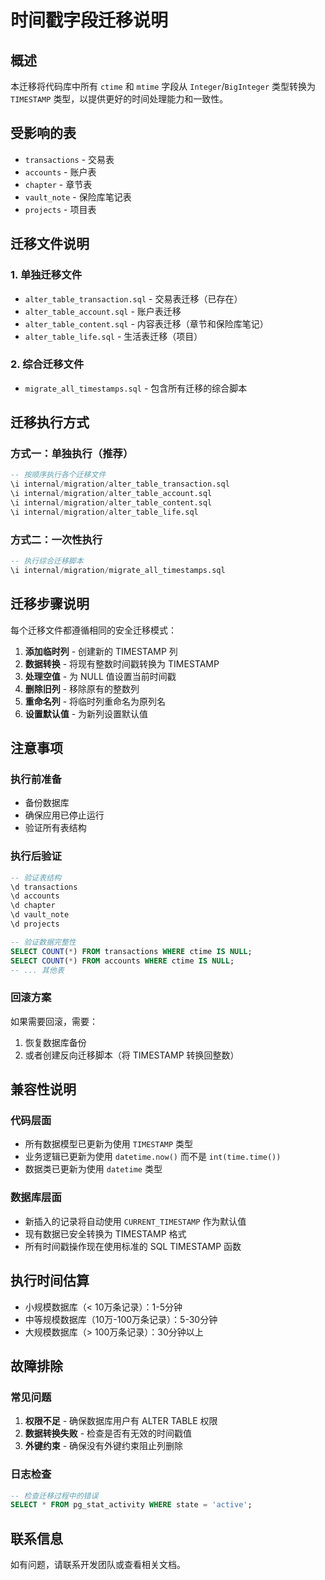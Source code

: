 # 时间戳字段迁移说明

## 概述
本迁移将代码库中所有 `ctime` 和 `mtime` 字段从 `Integer`/`BigInteger` 类型转换为 `TIMESTAMP` 类型，以提供更好的时间处理能力和一致性。

## 受影响的表
- `transactions` - 交易表
- `accounts` - 账户表  
- `chapter` - 章节表
- `vault_note` - 保险库笔记表
- `projects` - 项目表

## 迁移文件说明

### 1. 单独迁移文件
- `alter_table_transaction.sql` - 交易表迁移（已存在）
- `alter_table_account.sql` - 账户表迁移
- `alter_table_content.sql` - 内容表迁移（章节和保险库笔记）
- `alter_table_life.sql` - 生活表迁移（项目）

### 2. 综合迁移文件
- `migrate_all_timestamps.sql` - 包含所有迁移的综合脚本

## 迁移执行方式

### 方式一：单独执行（推荐）
```sql
-- 按顺序执行各个迁移文件
\i internal/migration/alter_table_transaction.sql
\i internal/migration/alter_table_account.sql  
\i internal/migration/alter_table_content.sql
\i internal/migration/alter_table_life.sql
```

### 方式二：一次性执行
```sql
-- 执行综合迁移脚本
\i internal/migration/migrate_all_timestamps.sql
```

## 迁移步骤说明

每个迁移文件都遵循相同的安全迁移模式：

1. **添加临时列** - 创建新的 TIMESTAMP 列
2. **数据转换** - 将现有整数时间戳转换为 TIMESTAMP
3. **处理空值** - 为 NULL 值设置当前时间戳
4. **删除旧列** - 移除原有的整数列
5. **重命名列** - 将临时列重命名为原列名
6. **设置默认值** - 为新列设置默认值

## 注意事项

### 执行前准备
- 备份数据库
- 确保应用已停止运行
- 验证所有表结构

### 执行后验证
```sql
-- 验证表结构
\d transactions
\d accounts  
\d chapter
\d vault_note
\d projects

-- 验证数据完整性
SELECT COUNT(*) FROM transactions WHERE ctime IS NULL;
SELECT COUNT(*) FROM accounts WHERE ctime IS NULL;
-- ... 其他表
```

### 回滚方案
如果需要回滚，需要：
1. 恢复数据库备份
2. 或者创建反向迁移脚本（将 TIMESTAMP 转换回整数）

## 兼容性说明

### 代码层面
- 所有数据模型已更新为使用 `TIMESTAMP` 类型
- 业务逻辑已更新为使用 `datetime.now()` 而不是 `int(time.time())`
- 数据类已更新为使用 `datetime` 类型

### 数据库层面
- 新插入的记录将自动使用 `CURRENT_TIMESTAMP` 作为默认值
- 现有数据已安全转换为 TIMESTAMP 格式
- 所有时间戳操作现在使用标准的 SQL TIMESTAMP 函数

## 执行时间估算
- 小规模数据库（< 10万条记录）：1-5分钟
- 中等规模数据库（10万-100万条记录）：5-30分钟  
- 大规模数据库（> 100万条记录）：30分钟以上

## 故障排除

### 常见问题
1. **权限不足** - 确保数据库用户有 ALTER TABLE 权限
2. **数据转换失败** - 检查是否有无效的时间戳值
3. **外键约束** - 确保没有外键约束阻止列删除

### 日志检查
```sql
-- 检查迁移过程中的错误
SELECT * FROM pg_stat_activity WHERE state = 'active';
```

## 联系信息
如有问题，请联系开发团队或查看相关文档。
